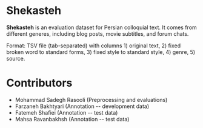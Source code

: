 # Shekasteh

__Shekasteh__ is an evaluation dataset for Persian colloquial text. It comes from different generes, including blog posts, movie subtitles, and forum chats.

Format: TSV file (tab-separated) with columns 1) original text, 2) fixed broken word to standard forms, 3) fixed style to standard style, 4) genre, 5) source.


# Contributors
* Mohammad Sadegh Rasooli (Preprocessing and evaluations)
* Farzaneh Bakhtyari (Annotation -- development data)
* Fatemeh Shafiei (Annotation -- test data)
* Mahsa Ravanbakhsh (Annotation -- test data)

